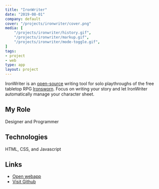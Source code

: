 ```yaml
---
title: "IronWriter"
date: "2019-08-01"
company: default
cover: "/projects/ironwriter/cover.png"
media: [
    "/projects/ironwriter/history.gif",
    "/projects/ironwriter/markup.gif",
    "/projects/ironwriter/mode-toggle.gif",
]
tags:
- project
- web
type: app
layout: project
---
```


IronWriter is an [open-source](https://github.com/SHiLLySiT/IronWriter) writing tool for solo playthroughs of the free tabletop RPG [Ironsworn](https://ironswornrpg.com). Focus on writing your story and let IronWriter automatically manage your character sheet.

## My Role
Designer and Programmer

## Technologies
HTML, CSS, and Javascript

## Links
* [Open webapp](https://alexlarioza.com/IronWriter)
* [Visit Github](https://github.com/SHiLLySiT/IronWriter)